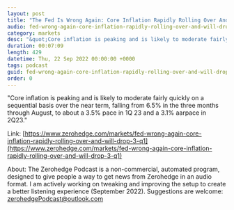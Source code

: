 ```yaml
---
layout: post
title: "The Fed Is Wrong Again: Core Inflation Rapidly Rolling Over And Will Drop To 3% By Q1"
audio: fed-wrong-again-core-inflation-rapidly-rolling-over-and-will-drop-3-q1-0
category: markets
desc: "&quot;Core inflation is peaking and is likely to moderate fairly quickly on a sequential basis over the near term, falling from 6.5% in the three months through August, to about a 3.5% pace in 1Q 23 and a 3.1% aarpace in 2Q23.&quot;"
duration: 00:07:09
length: 429
datetime: Thu, 22 Sep 2022 00:00:00 +0000
tags: podcast
guid: fed-wrong-again-core-inflation-rapidly-rolling-over-and-will-drop-3-q1-0
order: 0
---
```

&quot;Core inflation is peaking and is likely to moderate fairly quickly on a sequential basis over the near term, falling from 6.5% in the three months through August, to about a 3.5% pace in 1Q 23 and a 3.1% aarpace in 2Q23.&quot;

Link: [https://www.zerohedge.com/markets/fed-wrong-again-core-inflation-rapidly-rolling-over-and-will-drop-3-q1](https://www.zerohedge.com/markets/fed-wrong-again-core-inflation-rapidly-rolling-over-and-will-drop-3-q1)

About: The Zerohedge Podcast is a non-commercial, automated program, designed to give people a way to get news from Zerohedge in an audio format.  I am actively working on tweaking and improving the setup to create a better listening experience (September 2022).  Suggestions are welcome: [zerohedgePodcast@outlook.com](mailto:zerohedgePodcast@outlook.com)